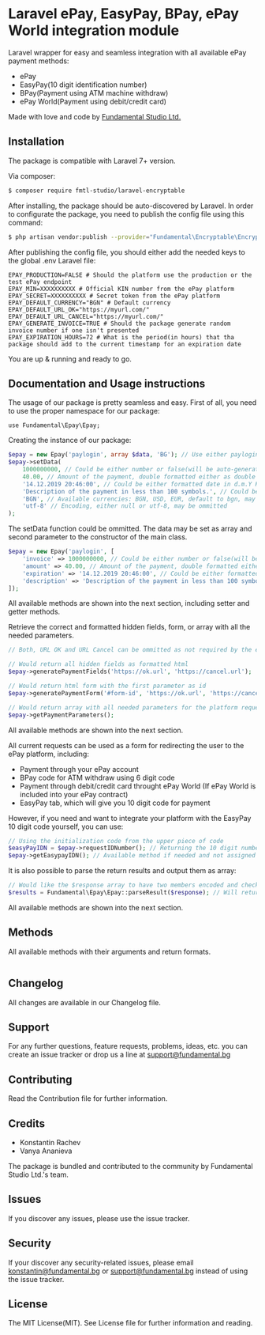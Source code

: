# Laravel ePay, EasyPay, BPay, ePay World integration module
Laravel wrapper for easy and seamless integration with all available ePay payment methods:
- ePay
- EasyPay(10 digit identification number)
- BPay(Payment using ATM machine withdraw)
- ePay World(Payment using debit/credit card)

Made with love and code by [Fundamental Studio Ltd.](https://www.fundamental.bg)

## Installation

The package is compatible with Laravel 7+ version.

Via composer:
``` bash
$ composer require fmtl-studio/laravel-encryptable
```

After installing, the package should be auto-discovered by Laravel.
In order to configurate the package, you need to publish the config file using this command:
``` bash
$ php artisan vendor:publish --provider="Fundamental\Encryptable\EncryptableServiceProvider"
```

After publishing the config file, you should either add the needed keys to the global .env Laravel file:
```
EPAY_PRODUCTION=FALSE # Should the platform use the production or the test ePay endpoint
EPAY_MIN=XXXXXXXXXX # Official KIN number from the ePay platform
EPAY_SECRET=XXXXXXXXXX # Secret token from the ePay platform
EPAY_DEFAULT_CURRENCY="BGN" # Default currency
EPAY_DEFAULT_URL_OK="https://myurl.com/"
EPAY_DEFAULT_URL_CANCEL="https://myurl.com/"
EPAY_GENERATE_INVOICE=TRUE # Should the package generate random invoice number if one isn't presented
EPAY_EXPIRATION_HOURS=72 # What is the period(in hours) that tha package should add to the current timestamp for an expiration date
```

You are up & running and ready to go.

## Documentation and Usage instructions

The usage of our package is pretty seamless and easy.
First of all, you need to use the proper namespace for our package:
```
use Fundamental\Epay\Epay;
```

Creating the instance of our package:
``` php
$epay = new Epay('paylogin', array $data, 'BG'); // Use either paylogin or credit_paydirect, the second parameter is documented in the next section and the third parameter is the request language page will be shown in: BG or EN, default: BG.
$epay->setData(
    1000000000, // Could be either number or false(will be auto-generated if EPAY_GENERATE_INVOICE=TRUE)
    40.00, // Amount of the payment, double formatted either as double or string
    '14.12.2019 20:46:00', // Could be either formatted date in d.m.Y H:i:s or false(will be auto-generated)
    'Description of the payment in less than 100 symbols.', // Could be empty
    'BGN', // Available currencies: BGN, USD, EUR, default to bgn, may be ommited
    'utf-8' // Encoding, either null or utf-8, may be ommitted
);
```
The setData function could be ommitted. The data may be set as array and second parameter to the constructor of the main class.
``` php
$epay = new Epay('paylogin', [
    'invoice' => 1000000000, // Could be either number or false(will be auto-generated if EPAY_GENERATE_INVOICE=TRUE)
    'amount' => 40.00, // Amount of the payment, double formatted either as double or string
    'expiration' => '14.12.2019 20:46:00', // Could be either formatted date in d.m.Y H:i:s or false(will be auto-generated)
    'description' => 'Description of the payment in less than 100 symbols.' // Could be empty
]);
```
All available methods are shown into the next section, including setter and getter methods.

Retrieve the correct and formatted hidden fields, form, or array with all the needed parameters.
``` php
// Both, URL OK and URL Cancel can be ommitted as not required by the ePay platform.

// Would return all hidden fields as formatted html
$epay->generatePaymentFields('https://ok.url', 'https://cancel.url');

// Would return html form with the first parameter as id
$epay->generatePaymentForm('#form-id', 'https://ok.url', 'https://cancel.url');

// Would return array with all needed parameters for the platform request you need to do on your own
$epay->getPaymentParameters();
```
All available methods are shown into the next section.

All current requests can be used as a form for redirecting the user to the ePay platform, including:
- Payment through your ePay account
- BPay code for ATM withdraw using 6 digit code
- Payment through debit/credit card throught ePay World (If ePay World is included into your ePay contract)
- EasyPay tab, which will give you 10 digit code for payment

However, if you need and want to integrate your platform with the EasyPay 10 digit code yourself, you can use:
``` php
// Using the initialization code from the upper piece of code
$easyPayIDN = $epay->requestIDNumber(); // Returning the 10 digit number for EasyPay payment or throws an exception
$epay->getEasypayIDN(); // Available method if needed and not assigned the requestIDNumber() to a variable
```

It is also possible to parse the return results and output them as array:
``` php
// Would like the $response array to have two members encoded and checksum.
$results = Fundamental\Epay\Epay::parseResult($response); // Will return full array of data, if the checksum check equals true
```

All available methods are shown into the next section.

## Methods
All available methods with their arguments and return formats.

``` php

```

## Changelog
All changes are available in our Changelog file.

## Support
For any further questions, feature requests, problems, ideas, etc. you can create an issue tracker or drop us a line at support@fundamental.bg

## Contributing
Read the Contribution file for further information.

## Credits

- Konstantin Rachev
- Vanya Ananieva

The package is bundled and contributed to the community by Fundamental Studio Ltd.'s team.

## Issues
If you discover any issues, please use the issue tracker.

## Security
If your discover any security-related issues, please email konstantin@fundamental.bg or support@fundamental.bg instead of using the issue tracker.

## License
The MIT License(MIT). See License file for further information and reading.